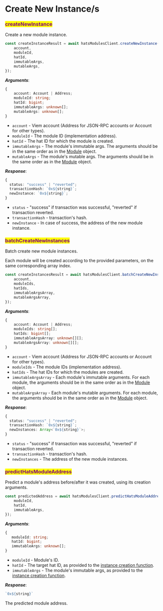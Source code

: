 # Create New Instance/s

### <mark style="color:purple;">createNewInstance</mark>

Create a new module instance.

```typescript
const createInstanceResult = await hatsModulesClient.createNewInstance({
    account,
    moduleId,
    hatId,
    immutableArgs,
    mutableArgs,
});
```

_**Arguments**_:

```typescript
{
    account: Account | Address;
    moduleId: string;
    hatId: bigint;
    immutableArgs: unknown[];
    mutableArgs: unknown[];
}
```

* `account` - Viem account (Address for JSON-RPC accounts or Account for other types).
* `moduleId` - The module ID (implementation address).
* `hatId` - The hat ID for which the module is created.
* `immutableArgs` - The module's immutable args. The arguments should be in the same order as in the [Module](types.md#module) object.
* `mutableArgs` - The module's mutable args. The arguments should be in the same order as in the [Module](types.md#module) object.

_**Response**_:

```typescript
{
  status: "success" | "reverted";
  transactionHash: `0x${string}`;
  newInstance: `0x${string}`;
}
```

* `status` - "success" if transaction was successful, "reverted" if transaction reverted.
* `transactionHash` - transaction's hash.
* `newInstance` - In case of success, the address of the new module instance.

### <mark style="color:purple;">batchCreateNewInstances</mark>

Batch create new module instances.

Each module will be created according to the provided parameters, on the same corresponding array index.

```typescript
const createInstancesResult = await hatsModulesClient.batchCreateNewInstances({
    account,
    moduleIds,
    hatIds,
    immutableArgsArray,
    mutableArgsArray,
});
```

_**Arguments**_:

```typescript
{
    account: Account | Address;
    moduleIds: string[];
    hatIds: bigint[];
    immutableArgsArray: unknown[][];
    mutableArgsArray: unknown[][];
}
```

* `account` - Viem account (Address for JSON-RPC accounts or Account for other types).
* `moduleIds` - The module IDs (implementation address).
* `hatIds` - The hat IDs for which the modules are created.
* `immutableArgsArray` - Each module's immutable arguments. For each module, the arguments should be in the same order as in the [Module](types.md#module) object.
* `mutableArgsArray` - Each module's mutable arguments. For each module, the arguments should be in the same order as in the [Module](types.md#module) object.

_**Response**_:

```typescript
{
  status: "success" | "reverted";
  transactionHash: `0x${string}`;
  newInstances: Array<`0x${string}`>;
}
```

* `status` - "success" if transaction was successful, "reverted" if transaction reverted.
* `transactionHash` - transaction's hash.
* `newInstances` - The address of the new module instances.

### <mark style="color:purple;">predictHatsModuleAddress</mark>

Predict a module's address before/after it was created, using its creation arguments.

```typescript
const predictedAddress = await hatsModulesClient.predictHatsModuleAddress({
    moduleId,
    hatId,
    immutableArgs,
});
```

_**Arguments**_:

```typescript
{
   moduleId: string;
   hatId: bigint;
   immutableArgs: unknown[];
}
```

* `moduleId` - Module's ID.
* `hatId` - The target hat ID, as provided to the [instance creation function](create-new-instance-s.md#createnewinstance).
* `immutableArgs` - The module's immutable args, as provided to the [instance creation function](create-new-instance-s.md#createnewinstance).

_**Response**_:

```typescript
`0x${string}`
```

The predicted module address.
